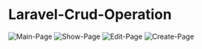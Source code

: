 # Laravel-Crud-Operation
![Main-Page](https://user-images.githubusercontent.com/62516213/144311050-2f9b0e10-e582-4c82-91b8-c783fe00afd3.png)
![Show-Page](https://user-images.githubusercontent.com/62516213/144311066-b96af252-bacb-48b3-b958-fd2620c4104f.png)
![Edit-Page](https://user-images.githubusercontent.com/62516213/144311085-0ee6b60c-6173-4630-9eb7-57a5faca9d8e.png)
![Create-Page](https://user-images.githubusercontent.com/62516213/144311097-77ba5d61-6ce2-449f-b00e-8d89085fd987.png)


